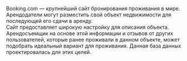 Booking.com — крупнейший сайт бронирования проживания в мире. Арендодатели могут разместить свой объект недвижимости для последующей его сдачи в аренду.  
Сайт предоставляет широкую настройку для описания объекта. Арендосъемщик на основе этой информации и отзывов от других пользователей, которые ранее проживали 
 в данном объекте, может подобрать идеальный вариант для проживания. Данная база данных проектировалась для этих целей.
